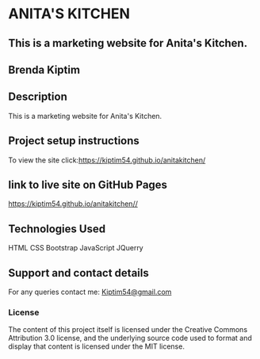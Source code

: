 # ANITA'S KITCHEN

## This is a marketing website for Anita's Kitchen.

## **Brenda Kiptim**

## Description

This is a marketing website for Anita's Kitchen.

## Project setup instructions

To view the site click:<https://kiptim54.github.io/anitakitchen/>

## link to live site on GitHub Pages

<https://kiptim54.github.io/anitakitchen//>

## Technologies Used

HTML CSS Bootstrap JavaScript JQuerry

## Support and contact details

For any queries contact me: Kiptim54@gmail.com

### License

The content of this project itself is licensed under the Creative Commons Attribution 3.0 license, and the underlying source code used to format and display that content is licensed under the MIT license.
